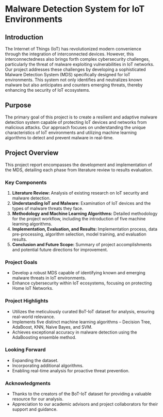 # Malware Detection System for IoT Environments

## Introduction
The Internet of Things (IoT) has revolutionized modern convenience through the integration of interconnected devices. However, this interconnectedness also brings forth complex cybersecurity challenges, particularly the threat of malware exploiting vulnerabilities in IoT networks. Our project addresses these challenges by developing a sophisticated Malware Detection System (MDS) specifically designed for IoT environments. This system not only identifies and neutralizes known malware but also anticipates and counters emerging threats, thereby enhancing the security of IoT ecosystems.

## Purpose
The primary goal of this project is to create a resilient and adaptive malware detection system capable of protecting IoT devices and networks from malicious attacks. Our approach focuses on understanding the unique characteristics of IoT environments and utilizing machine learning algorithms to detect and prevent malware in real-time.

## Project Overview
This project report encompasses the development and implementation of the MDS, detailing each phase from literature review to results evaluation.

### Key Components
1. **Literature Review:** Analysis of existing research on IoT security and malware detection.
2. **Understanding IoT and Malware:** Examination of IoT devices and the types of malware threats they face.
3. **Methodology and Machine Learning Algorithms:** Detailed methodology for the project workflow, including the introduction of five machine learning algorithms.
4. **Implementation, Evaluation, and Results:** Implementation process, data pre-processing, algorithm selection, model training, and evaluation results.
5. **Conclusion and Future Scope:** Summary of project accomplishments and potential future directions for improvement.

### Project Goals
- Develop a robust MDS capable of identifying known and emerging malware threats in IoT environments.
- Enhance cybersecurity within IoT ecosystems, focusing on protecting Home IoT Networks.

### Project Highlights
- Utilizes the meticulously curated BoT-IoT dataset for analysis, ensuring real-world relevance.
- Implements five distinct machine learning algorithms – Decision Tree, AdaBoost, KNN, Naive Bayes, and SVM.
- Achieves exceptional accuracy in malware detection using the AdaBoosting ensemble method.

### Looking Forward
- Expanding the dataset.
- Incorporating additional algorithms.
- Enabling real-time analysis for proactive threat prevention.

### Acknowledgments
- Thanks to the creators of the BoT-IoT dataset for providing a valuable resource for our analysis.
- Appreciation to our academic advisors and project collaborators for their support and guidance.
